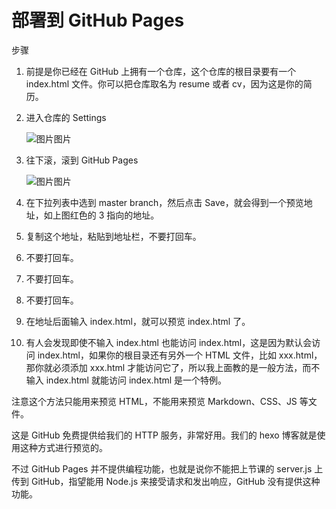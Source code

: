 # 部署到 GitHub Pages

步骤

1. 前提是你已经在 GitHub 上拥有一个仓库，这个仓库的根目录要有一个 index.html 文件。你可以把仓库取名为 resume 或者 cv，因为这是你的简历。

2. 进入仓库的 Settings

   ![图片](https://video.jirengu.com/Fn7t9xYyJsSpaxPkJ1SDxmWAtjzp)图片

3. 往下滚，滚到 GitHub Pages

   ![图片](https://video.jirengu.com/FtZnAldE1mTe5TLPUSNuL4dPFHXJ)图片

4. 在下拉列表中选到 master branch，然后点击 Save，就会得到一个预览地址，如上图红色的 3 指向的地址。

5. 复制这个地址，粘贴到地址栏，不要打回车。

6. 不要打回车。

7. 不要打回车。

8. 不要打回车。

9. 在地址后面输入 index.html，就可以预览 index.html 了。

10. 有人会发现即使不输入 index.html 也能访问 index.html，这是因为默认会访问 index.html，如果你的根目录还有另外一个 HTML 文件，比如 xxx.html，那你就必须添加 xxx.html 才能访问它了，所以我上面教的是一般方法，而不输入 index.html 就能访问 index.html 是一个特例。

注意这个方法只能用来预览 HTML，不能用来预览 Markdown、CSS、JS 等文件。

这是 GitHub 免费提供给我们的 HTTP 服务，非常好用。我们的 hexo 博客就是使用这种方式进行预览的。

不过 GitHub Pages 并不提供编程功能，也就是说你不能把上节课的 server.js 上传到 GitHub，指望能用 Node.js 来接受请求和发出响应，GitHub 没有提供这种功能。